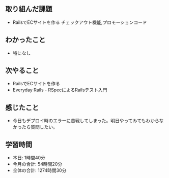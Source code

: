 ## 取り組んだ課題
- RailsでECサイトを作る チェックアウト機能,プロモーションコード
## わかったこと
- 特になし
## 次やること
- RailsでECサイトを作る
- Everyday Rails - RSpecによるRailsテスト入門
## 感じたこと
- 今日もデプロイ時のエラーに苦戦してしまった。明日やってみてもわからなかったら質問したい。
## 学習時間
- 本日: 1時間40分
- 今月の合計: 54時間20分
- 全体の合計: 1274時間30分
